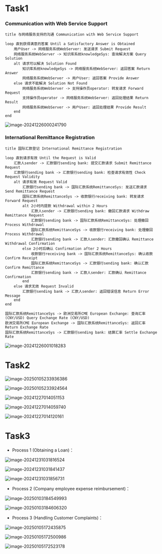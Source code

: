 # Task1

### Communication with Web Service Support

```
title 与网络服务支持的沟通 Communication with Web Service Support

loop 直到获得满意的答案 Until a Satisfactory Answer is Obtained
    用户User -> 网络服务系统WebServer: 发送请求 Submit Request
    网络服务系统WebServer -> 知识库系统knowledgeSys: 查询解决方案 Query Solution
    alt 请求可以解决 Solution Found
        知识库系统knowledgeSys -> 网络服务系统WebServer: 返回答案 Return Answer
        网络服务系统WebServer -> 用户User: 返回答案 Provide Answer
    else 请求不能解决 Solution Not Found
        网络服务系统WebServer -> 支持操作员operator: 转发请求 Forward Request
        支持操作员operator -> 网络服务系统WebServer: 返回处理结果 Return Result
        网络服务系统WebServer -> 用户User: 返回处理结果 Provide Result
    end
end
```

![image-20241226000241790](C:\Users\ROG\AppData\Roaming\Typora\typora-user-images\image-20241226000241790.png)

### International Remittance Registration

```
title 国际汇款登记 International Remittance Registration

loop 直到请求有效 Until the Request is Valid
    汇款人sender -> 汇款银行sending bank: 提交汇款请求 Submit Remittance Request
    汇款银行sending bank -> 汇款银行sending bank: 检查请求有效性 Check Request Validity
    alt 请求有效 Request Valid
        汇款银行sending bank -> 国际汇款系统RemittanceSys: 发送汇款请求 Send Remittance Request
        国际汇款系统RemittanceSys -> 收款银行receiving bank: 转发请求 Forward Request
        alt 2小时内提款 Withdrawal within 2 Hours
            汇款人sender -> 汇款银行sending bank: 撤回汇款请求 Withdraw Remittance Request
            汇款银行sending bank -> 国际汇款系统RemittanceSys: 处理撤回 Process Withdrawal
            国际汇款系统RemittanceSys -> 收款银行receiving bank: 处理撤回 Process Withdrawal
            汇款银行sending bank -> 汇款人sender: 汇款撤回确认 Remittance Withdrawal Confirmation
        else 2小时后确认 Confirmation after 2 Hours
            收款银行receiving bank -> 国际汇款系统RemittanceSys: 确认收款 Confirm Receipt
            国际汇款系统RemittanceSys -> 汇款银行sending bank: 确认汇款 Confirm Remittance
            汇款银行sending bank -> 汇款人sender: 汇款确认 Remittance Confirmation
        end
    else 请求无效 Request Invalid
        汇款银行sending bank -> 汇款人sender: 返回错误信息 Return Error Message
    end
end

国际汇款系统RemittanceSys -> 欧洲交易所CME European Exchange: 查询汇率 (CNY/USD) Query Exchange Rate (CNY/USD)
欧洲交易所CME European Exchange -> 国际汇款系统RemittanceSys: 返回汇率 Return Exchange Rate
国际汇款系统RemittanceSys -> 汇款银行sending bank: 结算汇率 Settle Exchange Rate

```

![image-20241226001018283](C:\Users\ROG\AppData\Roaming\Typora\typora-user-images\image-20241226001018283.png)

# Task2

![image-20250105233936386](C:\Users\ROG\AppData\Roaming\Typora\typora-user-images\image-20250105233936386.png)

![image-20250105233924564](C:\Users\ROG\AppData\Roaming\Typora\typora-user-images\image-20250105233924564.png)

![image-20241227014051153](C:\Users\ROG\AppData\Roaming\Typora\typora-user-images\image-20241227014051153.png)



![image-20241227014059740](C:\Users\ROG\AppData\Roaming\Typora\typora-user-images\image-20241227014059740.png)



![image-20241227014120161](C:\Users\ROG\AppData\Roaming\Typora\typora-user-images\image-20241227014120161.png)

# Task3

- Process 1 (Obtaining a Loan)： 

![image-20241231031816524](C:\Users\ROG\AppData\Roaming\Typora\typora-user-images\image-20241231031816524.png)

![image-20241231031841437](C:\Users\ROG\AppData\Roaming\Typora\typora-user-images\image-20241231031841437.png)

![image-20241231031856731](C:\Users\ROG\AppData\Roaming\Typora\typora-user-images\image-20241231031856731.png)

- Process 2 (Company employee expense reimbursement)： 

![image-20250103184549993](C:\Users\ROG\AppData\Roaming\Typora\typora-user-images\image-20250103184549993.png)

![image-20250103184606320](C:\Users\ROG\AppData\Roaming\Typora\typora-user-images\image-20250103184606320.png)

- Process 3 (Handling Customer Complaints)：

![image-20250105172435875](C:\Users\ROG\AppData\Roaming\Typora\typora-user-images\image-20250105172435875.png)

![image-20250105172500986](C:\Users\ROG\AppData\Roaming\Typora\typora-user-images\image-20250105172500986.png)

![image-20250105172523178](C:\Users\ROG\AppData\Roaming\Typora\typora-user-images\image-20250105172523178.png)

